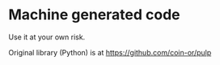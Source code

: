 # Machine generated code

Use it at your own risk.

Original library (Python) is at https://github.com/coin-or/pulp